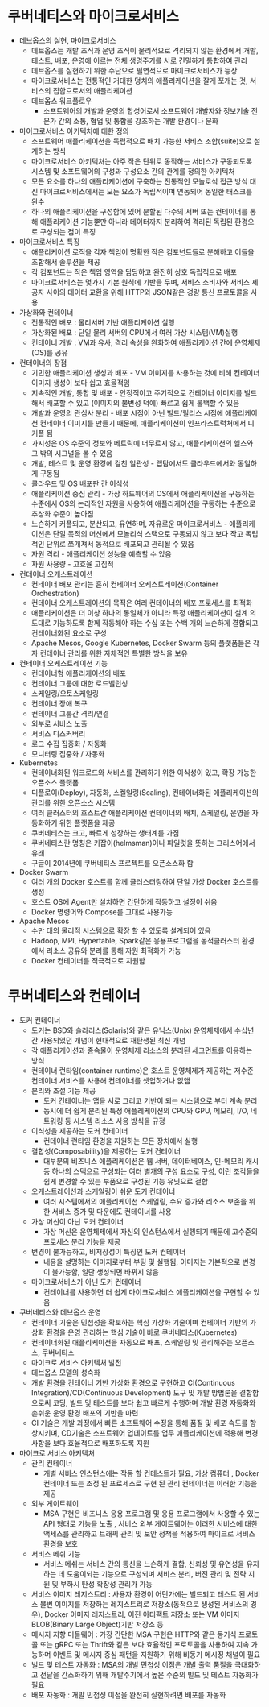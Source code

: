 # 쿠버네티스와 마이크로서비스
- 데브옵스의 실현, 마이크로서비스
  - 데브옵스는 개발 조직과 운영 조직이 물리적으로 격리되지 않는 환경에서 개발, 테스트, 배포, 운영에 이르는 전체 생명주기를 서로 긴밀하게 통합하여 관리 
  - 데브옵스를 실현하기 위한 수단으로 필연적으로 마이크로서비스가 등장
  - 마이크로서비스는 전통적인 거대한 덩치의 애플리케이션을 잘게 쪼개는 것, 서비스의 집합으로서의 애플리케이션 
  - 데브옵스 워크플로우
    - 소프트웨어의 개발과 운영의 합성어로서 소프트웨어 개발자와 정보기술 전문가 간의 소통, 협업 및 통합을 강조하는 개발 환경이나 문화
- 마이크로서비스 아키텍처에 대한 정의
  - 소프트웨어 애플리케이션을 독립적으로 배치 가능한 서비스 조합(suite)으로 설계하는 방식
  - 마이크로서비스 아키텍처는 아주 작은 단위로 동작하는 서비스가 구동되도록 시스템 및 소프트웨어의 구성과 구성요소 간의 관계를 정의한 아키텍처
  - 모든 요소를 하나의 애플리케이션에 구축하는 전통적인 모놀로식 접근 방식 대신 마이크로서비스에서는 모든 요소가 독립적이며 연동되어 동일한 태스크를 완수 
  - 하나의 애플리케이션을 구성함에 있어 분할된 다수의 서버 또는 컨테이너를 통해 애플리케이션 기능뿐만 아니라 데이터까지 분리하여 격리된 독립된 환경으로 구성되는 점이 특징 
- 마이크로서비스 특징
  - 애플리케이션 로직을 각자 책임이 명확한 작은 컴포넌트들로 분해하고 이들을 조합해서 솔루션을 제공
  - 각 컴포넌트는 작은 책임 영역을 담당하고 완전히 상호 독립적으로 배포 
  - 마이크로서비스는 몇가지 기본 원칙에 기반을 두며, 서비스 소비자와 서비스 제공자 사이의 데이터 교환을 위해 HTTP와 JSON같은 경량 통신 프로토콜을 사용 
- 가상화와 컨테이너
  - 전통적인 배포 : 물리서버 기반 애플리케이션 실행
  - 가상화된 배포 : 단일 물리 서버의 CPU에서 여러 가상 시스템(VM)실행
  - 컨테이너 개발 : VM과 유사, 격리 속성을 완화하여 애플리케이션 간에 운영체제(OS)를 공유 
- 컨테이너의 장점
  - 기민한 애플리케이션 생성과 배포 - VM 이미지를 사용하는 것에 비해 컨테이너 이미지 생성이 보다 쉽고 효율적임
  - 지속적인 개발, 통합 및 배포 - 안정적이고 주기적으로 컨테이너 이미지를 빌드해서 배포할 수 있고 (이미지의 불변성 덕에) 빠르고 쉽게 롤백할 수 있음 
  - 개발과 운영의 관심사 분리 - 배포 시점이 아닌 빌드/릴리스 시점에 애플리케이션 컨테이너 이미지를 만들기 때문에, 애플리케이션이 인프라스트럭처에서 디커플 됨 
  - 가시성은 OS 수준의 정보와 메트릭에 머무르지 않고, 애플리케이션의 헬스와 그 밖의 시그널을 볼 수 있음
  - 개발, 테스트 및 운영 환경에 걸친 일관성 - 랩탐에서도 클라우드에서와 동일하게 구동됨 
  - 클라우드 및 OS 배포판 간 이식성 
  - 애플리케이션 중심 관리 - 가상 하드웨어의 OS에서 애플리케이션을 구동하는 수준에서 OS의 논리적인 자원을 사용하여 애플리케이션을 구동하는 수준으로 추상화 수준이 높아짐 
  - 느슨하게 커플되고, 분산되고, 유연하며, 자유로운 마이크로서비스 - 애플리케이션은 단일 목적의 머신에서 모놀리식 스택으로 구동되지 않고 보다 작고 독립적인 단위로 쪼개져서 동적으로 배포되고 관리될 수 있음 
  - 자원 격리 - 애플리케이션 성능을 예측할 수 있음
  - 자원 사용량 - 고효율 고집적
- 컨테이너 오케스트레이션
  - 컨테이너 배포 관리는 흔히 컨테이너 오케스트레이션(Container Orchestration)
  - 컨테이너 오케스트레이션의 목적은 여러 컨테이너의 배포 프로세스를 최적화
  - 애플리케이션은 더 이상 하나의 통일체가 아니라 특정 애플리케이션이 설계 의도대로 기능하도록 함께 작동해야 하는 수십 또는 수백 개의 느슨하게 결합되고 컨테이너화된 요소로 구성 
  - Apache Mesos, Google Kubernetes, Docker Swarm 등의 플랫폼들은 각자 컨테이너 관리를 위한 자체적인 특별한 방식을 보유 
- 컨테이너 오케스트레이션 기능
  - 컨테이너형 애플리케이션의 배포
  - 컨테이너 그룹에 대한 로드밸런싱
  - 스케일링/오토스케일링
  - 컨테이너 장애 복구
  - 컨테이너 그룹간 격리/연결
  - 외부로 서비스 노출
  - 서비스 디스커버리
  - 로그 수집 집중화 / 자동화
  - 모니터링 집중화 / 자동화 
- Kubernetes
  - 컨테이너화된 워크로드와 서비스를 관리하기 위한 이식성이 있고, 확장 가능한 오픈소스 플랫폼
  - 디플로이(Deploy), 자동화, 스켈일링(Scaling), 컨테이너화된 애플리케이션의 관리를 위한 오픈소스 시스템
  - 여러 클러스터의 호스트간 애플리케이션 컨테이너의 배치, 스케일링, 운영을 자동화하기 위한 플랫폼을 제공
  - 쿠버네티스는 크고, 빠르게 성장하는 생태계를 가짐
  - 쿠버네티스란 명칭은 키잡이(helmsman)이나 파일럿을 뜻하는 그리스어에서 유래
  - 구글이 2014년에 쿠버네티스 프로젝트를 오픈소스화 함 
- Docker Swarm
  - 여러 개의 Docker 호스트를 함께 클러스터링하여 단일 가상 Docker 호스트를 생성
  - 호스트 OS에 Agent만 설치하면 간단하게 작동하고 설정이 쉬움
  - Docker 명령어와 Compose를 그대로 사용가능 
- Apache Mesos
  - 수만 대의 물리적 시스템으로 확장 할 수 있도록 설계되어 있음
  - Hadoop, MPI, Hypertable, Spark같은 응용프로그램을 동적클러스터 환경에서 리소스 공유와 분리를 통해 자원 최적화가 가능
  - Docker 컨테이너를 적극적으로 지원함 
# 쿠버네티스와 컨테이너
- 도커 컨테이너
    - 도커는 BSD와 솔라리스(Solaris)와 같은 유닉스(Unix) 운영체제에서 수십년 간 사용되었던 개념이 현대적으로 재탄생된 최신 개념
    - 각 애플리케이션과 종속물이 운영체제 리소스의 분리된 세그먼트를 이용하는 방식
    - 컨테이너 런타임(container runtime)은 호스트 운영체제가 제공하는 저수준 컨테이너 서비스를 사용해 컨테이너를 셋업하거나 없앰
    - 분리와 조절 기능 제공
        - 도커 컨테이너는 앱을 서로 그리고 기반이 되는 시스템으로 부터 계속 분리 
        - 동시에 더 쉽게 분리된 특정 애플레케이션의 CPU와 GPU, 메모리, I/O, 네트워킹 등 시스템 리소스 사용 방식을 규정 
    - 이식성을 제공하는 도커 컨테이너
        - 컨테이너 런타임 환경을 지원하는 모든 장치에서 실행
    - 결합성(Composability)을 제공하는 도커 컨테이너
        - 대부분의 비즈니스 애플리케이션은 웹 서버, 데이터베이스, 인-메모리 캐시 등 하나의 스택으로 구성되는 여러 별개의 구성 요소로 구성, 이런 조각들을 쉽게 변경할 수 있는 부품으로 구성된 기능 유닛으로 결합 
    - 오케스트레이션과 스케일링이 쉬운 도커 컨테이너
        - 여러 시스템에서의 애플리케이션 스케일링, 수요 증가와 리소스 보존을 위한 서비스 증가 및 다운에도 컨테이너를 사용         
    - 가상 머신이 아닌 도커 컨테이너 
        - 가상 머신은 운영체제에서 자신의 인스턴스에서 실행되기 때문에 고수준의 프로세스 분리 기능을 제공
    - 변경이 불가능하고, 비저장성이 특징인 도커 컨테이너
        - 내용을 설명하는 이미지로부터 부팅 및 실행됨, 이미지는 기본적으로 변경이 불가능함, 일단 생성되면 바뀌지 않음
    - 마이크로서비스가 아닌 도커 컨테이너
        - 컨테이너를 사용하면 더 쉽게 마이크로서비스 애플리케이션을 구현할 수 있음
- 쿠버네티스와 데브옵스 운영
    - 컨테이너 기술은 민첩성을 확보하는 핵심 가상화 기술이며 컨테이너 기반의 가상화 환경을 운영 관리하는 핵심 기술이 바로 쿠버네티스(Kubernetes)
    - 컨테이너화된 애플리케이션을 자동으로 배포, 스케일링 및 관리해주는 오픈소스, 쿠버네티스
    - 마이크로 서비스 아키텍처 발전
    - 데브옵스 모델의 성숙화 
    - 개발 환경을 컨테이너 기반 가상화 환경으로 구현하고 CI(Continuous Integration)/CD(Continuous Development) 도구 및 개발 방법론을 결합함으로써 코딩, 빌드 및 테스트를 보다 쉽고 빠르게 수행하며 개발 환경 자동화와 손쉬운 운영 환경 배포의 기반을 마련
    - CI 기술은 개발 과정에서 빠른 소프트웨어 수정을 통해 품질 및 배포 속도를 향상시키며, CD기술은 소프트웨어 업데이트를 업무 애플리케이션에 적용해 변경 사항을 보다 효율적으로 배포하도록 지원 
- 마이크로 서비스 아키텍처
    - 관리 컨테이너 
        - 개별 서비스 인스턴스에는 작동 할 컨테스트가 필요, 가상 컴퓨터 , Docker 컨테이너 또는 조정 된 프로세스로 구현 된 관리 컨테이너는 이러한 기능을 제공 
    - 외부 게이트웨이
        - MSA 구현은 비즈니스 응용 프로그램 및 응용 프로그램에서 사용할 수 있는 API 형태로 기능을 노출 , 서비스 외부 게이트웨이는 이러한 서비스에 대한 액세스를 관리하고 트래픽 관리 및 보안 정책을 적용하여 마이크로 서비스 환경을 보호
    - 서비스 메쉬 기능
        - 서비스 메쉬는 서비스 간의 통신을 느슨하게 결합, 신뢰성 및 유연성을 유지하는 데 도움이되는 기능으로 구성되며 서비스 분리, 버전 관리 및 전략 지원 및 부하시 탄성 확장성 관리가 가능 
    - 서비스 이미지 레지스트리 : 사용자 환경이 어딘가에는 빌드되고 테스트 된 서비스 불변 이미지를 저장하는 레지스트리로 저장소(동적으로 생성된 서비스의 경우), Docker 이미지 레지스트리, 이진 아티팩트 저장소 또는 VM 이미지 BLOB(Binary Large Object)기반 저장소 등
    - 메시지 지향 미들웨어 : 가장 간단한 MSA 구현은 HTTP와 같은 동기식 프로토콜 또는 gRPC 또는 Thrift와 같은 보다 효율적인 프로토콜을 사용하여 지속 가능하며 이벤트 및 메시지 중심 패턴을 지원하기 위해 비동기 메시징 채널이 필요
    - 빌드 및 테스트 자동화 : MSA의 개발 민첩성 이점은 개발 출력 품질을 극대화하고 전달을 간소화하기 위해 개발주기에서 높은 수준의 빌드 및 테스트 자동화가 필요
    - 배포 자동화 : 개발 민첩성 이점을 완전히 실현하려면 배포를 자동화 
